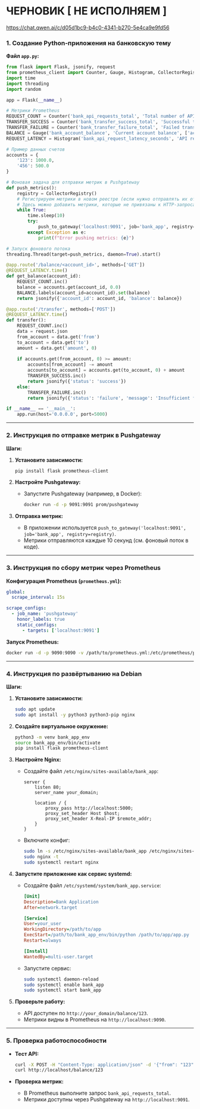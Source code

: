 # ЧЕРНОВИК [ НЕ ИСПОЛНЯЕМ ]

https://chat.qwen.ai/c/d05d1bc9-b4c0-4341-b270-5e4ca9e9fd56

### 1. Создание Python-приложения на банковскую тему

**Файл `app.py`:**
```python
from flask import Flask, jsonify, request
from prometheus_client import Counter, Gauge, Histogram, CollectorRegistry, push_to_gateway
import time
import threading
import random

app = Flask(__name__)

# Метрики Prometheus
REQUEST_COUNT = Counter('bank_api_requests_total', 'Total number of API requests')
TRANSFER_SUCCESS = Counter('bank_transfer_success_total', 'Successful transfers')
TRANSFER_FAILURE = Counter('bank_transfer_failure_total', 'Failed transfers')
BALANCE = Gauge('bank_account_balance', 'Current account balance', ['account_id'])
REQUEST_LATENCY = Histogram('bank_api_request_latency_seconds', 'API request latency')

# Пример данных счетов
accounts = {
    '123': 1000.0,
    '456': 500.0
}

# Фоновая задача для отправки метрик в Pushgateway
def push_metrics():
    registry = CollectorRegistry()
    # Регистрируем метрики в новом реестре (если нужно отправлять их отдельно)
    # Здесь можно добавить метрики, которые не привязаны к HTTP-запросам
    while True:
        time.sleep(10)
        try:
            push_to_gateway('localhost:9091', job='bank_app', registry=registry)
        except Exception as e:
            print(f"Error pushing metrics: {e}")

# Запуск фонового потока
threading.Thread(target=push_metrics, daemon=True).start()

@app.route('/balance/<account_id>', methods=['GET'])
@REQUEST_LATENCY.time()
def get_balance(account_id):
    REQUEST_COUNT.inc()
    balance = accounts.get(account_id, 0.0)
    BALANCE.labels(account_id=account_id).set(balance)
    return jsonify({'account_id': account_id, 'balance': balance})

@app.route('/transfer', methods=['POST'])
@REQUEST_LATENCY.time()
def transfer():
    REQUEST_COUNT.inc()
    data = request.json
    from_account = data.get('from')
    to_account = data.get('to')
    amount = data.get('amount', 0)
    
    if accounts.get(from_account, 0) >= amount:
        accounts[from_account] -= amount
        accounts[to_account] = accounts.get(to_account, 0) + amount
        TRANSFER_SUCCESS.inc()
        return jsonify({'status': 'success'})
    else:
        TRANSFER_FAILURE.inc()
        return jsonify({'status': 'failure', 'message': 'Insufficient funds'}), 400

if __name__ == '__main__':
    app.run(host='0.0.0.0', port=5000)
```

---

### 2. Инструкция по отправке метрик в Pushgateway

**Шаги:**
1. **Установите зависимости:**
   ```bash
   pip install flask prometheus-client
   ```

2. **Настройте Pushgateway:**
   - Запустите Pushgateway (например, в Docker):
     ```bash
     docker run -d -p 9091:9091 prom/pushgateway
     ```

3. **Отправка метрик:**
   - В приложении используется `push_to_gateway('localhost:9091', job='bank_app', registry=registry)`.
   - Метрики отправляются каждые 10 секунд (см. фоновый поток в коде).

---

### 3. Инструкция по сбору метрик через Prometheus

**Конфигурация Prometheus (`prometheus.yml`):**
```yaml
global:
  scrape_interval: 15s

scrape_configs:
  - job_name: 'pushgateway'
    honor_labels: true
    static_configs:
      - targets: ['localhost:9091']
```

**Запуск Prometheus:**
```bash
docker run -d -p 9090:9090 -v /path/to/prometheus.yml:/etc/prometheus/prometheus.yml prom/prometheus
```

---

### 4. Инструкция по развёртыванию на Debian

**Шаги:**

1. **Установите зависимости:**
   ```bash
   sudo apt update
   sudo apt install -y python3 python3-pip nginx
   ```

2. **Создайте виртуальное окружение:**
   ```bash
   python3 -m venv bank_app_env
   source bank_app_env/bin/activate
   pip install flask prometheus-client
   ```

3. **Настройте Nginx:**
   - Создайте файл `/etc/nginx/sites-available/bank_app`:
     ```nginx
     server {
         listen 80;
         server_name your_domain;

         location / {
             proxy_pass http://localhost:5000;
             proxy_set_header Host $host;
             proxy_set_header X-Real-IP $remote_addr;
         }
     }
     ```
   - Включите конфиг:
     ```bash
     sudo ln -s /etc/nginx/sites-available/bank_app /etc/nginx/sites-enabled/
     sudo nginx -t
     sudo systemctl restart nginx
     ```

4. **Запустите приложение как сервис systemd:**
   - Создайте файл `/etc/systemd/system/bank_app.service`:
     ```ini
     [Unit]
     Description=Bank Application
     After=network.target

     [Service]
     User=your_user
     WorkingDirectory=/path/to/app
     ExecStart=/path/to/bank_app_env/bin/python /path/to/app/app.py
     Restart=always

     [Install]
     WantedBy=multi-user.target
     ```
   - Запустите сервис:
     ```bash
     sudo systemctl daemon-reload
     sudo systemctl enable bank_app
     sudo systemctl start bank_app
     ```

5. **Проверьте работу:**
   - API доступен по `http://your_domain/balance/123`.
   - Метрики видны в Prometheus на `http://localhost:9090`.

---

### 5. Проверка работоспособности

- **Тест API:**
  ```bash
  curl -X POST -H "Content-Type: application/json" -d '{"from": "123", "to": "456", "amount": 100}' http://localhost/transfer
  curl http://localhost/balance/123
  ```

- **Проверка метрик:**
  - В Prometheus выполните запрос `bank_api_requests_total`.
  - Метрики доступны через Pushgateway на `http://localhost:9091`.

